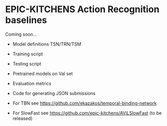 # EPIC-KITCHENS Action Recognition baselines

Coming soon...

- Model definitions TSN/TRN/TSM
- Training script
- Testing script
- Pretrained models on Val set
- Evaluation metrics
- Code for generating JSON submissions

- For TBN see https://github.com/ekazakos/temporal-binding-network
- For SlowFast see https://github.com/epic-kitchens/AViLSlowFast (to be released)
